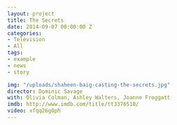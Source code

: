 ```yaml
---
layout: project
title: The Secrets
date: 2014-09-07 00:00:00 Z
categories:
- Television
- All
tags:
- example
- news
- story

img: "/uploads/shaheen-baig-casting-the-secrets.jpg"
director: Dominic Savage
with: Olivia Colman, Ashley Walters, Joanne Froggatt
imdb: http://www.imdb.com/title/tt3376510/
video: xfqq26g0ph
---
```


